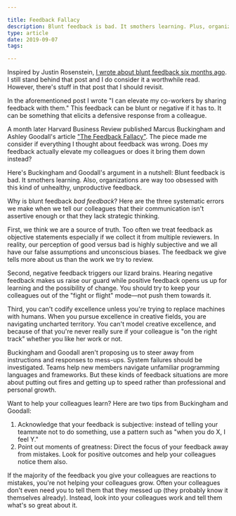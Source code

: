 ```yaml
---

title: Feedback Fallacy
description: Blunt feedback is bad. It smothers learning. Plus, organizations are way too obsessed with this kind of unhealthy, unproductive feedback.
type: article
date: 2019-09-07
tags:

---
```


Inspired by Justin Rosenstein, [I wrote about blunt feedback six months ago](https://www.flashover.blog/posts/blunt-feedback/). I still stand behind that post and I do consider it a worthwhile read. However, there's stuff in that post that I should revisit.

In the aforementioned post I wrote "I can elevate my co-workers by sharing feedback with them." This feedback can be blunt or negative if it has to. It can be something that elicits a defensive response from a colleague.

A month later Harvard Business Review published Marcus Buckingham and Ashley Goodall's article ["The Feedback Fallacy"](https://hbr.org/2019/03/the-feedback-fallacy). The piece made me consider if everything I thought about feedback was wrong. Does my feedback actually elevate my colleagues or does it bring them down instead?

Here's Buckingham and Goodall's argument in a nutshell: Blunt feedback is bad. It smothers learning. Also, organizations are way too obsessed with this kind of unhealthy, unproductive feedback.

Why is blunt feedback *bad feedback*? Here are the three systematic errors we make when we tell our colleagues that their communication isn't assertive enough or that they lack strategic thinking.

First, we think we are a source of truth. Too often we treat feedback as objective statements especially if we collect it from multiple reviewers. In reality, our perception of good versus bad is highly subjective and we all have our false assumptions and unconscious biases. The feedback we give tells more about us than the work we try to review.

Second, negative feedback triggers our lizard brains. Hearing negative feedback makes us raise our guard while positive feedback opens us up for learning and the possibility of change. You should try to keep your colleagues out of the "fight or flight" mode—not push them towards it.

Third, you can't codify excellence unless you're trying to replace machines with humans. When you pursue excellence in creative fields, you are navigating uncharted territory. You can't model creative excellence, and because of that you're never really sure if your colleague is "on the right track" whether you like her work or not.

Buckingham and Goodall aren't proposing us to steer away from instructions and responses to mess-ups. System failures should be investigated. Teams help new members navigate unfamiliar programming languages and frameworks. But these kinds of feedback situations are more about putting out fires and getting up to speed rather than professional and personal growth.

Want to help your colleagues learn? Here are two tips from Buckingham and Goodall:

1. Acknowledge that your feedback is subjective: instead of telling your teammate not to do something, use a pattern such as "when you do X, I feel Y."
2. Point out moments of greatness: Direct the focus of your feedback away from mistakes. Look for positive outcomes and help your colleagues notice them also.

If the majority of the feedback you give your colleagues are reactions to mistakes, you're not helping your colleagues grow. Often your colleagues don't even need you to tell them that they messed up (they probably know it themselves already). Instead, look into your colleagues work and tell them what's so great about it.
